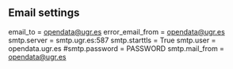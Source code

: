


## Email settings
email_to = opendata@ugr.es
error_email_from = opendata@ugr.es
smtp.server = smtp.ugr.es:587
smtp.starttls = True
smtp.user = opendata.ugr.es
#smtp.password = PASSWORD
smtp.mail_from = opendata@ugr.es
